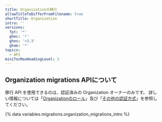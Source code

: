 ```yaml
---
title: Organizationの移行
allowTitleToDifferFromFilename: true
shortTitle: Organization
intro: ''
versions:
  fpt: '*'
  ghec: '*'
  ghes: '>3.3'
  ghae: '*'
topics:
  - API
miniTocMaxHeadingLevel: 3
---
```


## Organization migrations APIについて

移行 API を使用できるのは、認証済みの Organization オーナーのみです。 詳しい情報については「[Organizationのロール](/organizations/managing-peoples-access-to-your-organization-with-roles/roles-in-an-organization#permission-levels-for-an-organization)」及び「[その他の認証方式](/rest/overview/other-authentication-methods)」を参照してください。

{% data variables.migrations.organization_migrations_intro %}
